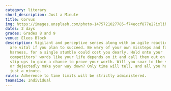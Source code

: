```yaml
---
category: literary
short_description: Just a Minute
title: Corvus
img: https://images.unsplash.com/photo-1475721027785-f74eccf877e2?ixlib=rb-4.0.3&ixid=M3wxMjA3fDB8MHxzZWFyY2h8Mnx8c3BlYWtpbmd8ZW58MHx8MHx8fDA%3D&auto=format&fit=crop&w=900&q=60
dates: 2 days
grades: Grades 8 and 9
venue: Eleos Block
description: Vigilant and perceptive senses along with an agile reaction time
  are vital if you plan to succeed. Be wary of your own missteps and fasten your
  harness, for a single stumble could cost you dearly. Hold onto your
  competitors' words like your life depends on it and call them out on their
  slip-ups to gain a chance to prove your worth. Will you soar to the summits,
  or dejectedly make your way down? Only time will tell, and all you have is
  just a minute.
rules: Adherence to time limits will be strictly administered.
teamsize: Individual
---
```

